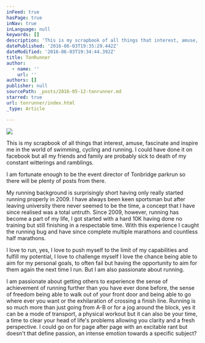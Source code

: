 ```yaml
---
inFeed: true
hasPage: true
inNav: true
inLanguage: null
keywords: []
description: 'This is my scrapbook of all things that interest, amuse, fascinate and inspire me in the world of swimming, cycling and running. I could have done it on facebook but all my friends and family are probably sick to death of my constant witterings and ramblings.'
datePublished: '2016-06-03T19:35:29.442Z'
dateModified: '2016-06-03T19:34:44.392Z'
title: TonRunner
author:
  - name: ''
    url: ''
authors: []
publisher: null
sourcePath: _posts/2016-05-12-tonrunner.md
starred: true
url: tonrunner/index.html
_type: Article

---
```

![](https://the-grid-user-content.s3-us-west-2.amazonaws.com/563eea29-1d34-4fb2-990c-e7e51154e88d.jpg)

This is my scrapbook of all things that interest, amuse, fascinate and inspire me in the world of swimming, cycling and running. I could have done it on facebook but all my friends and family are probably sick to death of my constant witterings and ramblings.

I am fortunate enough to be the event director of Tonbridge parkrun so there will be plenty of posts from there. 

My running background is surprisingly short having only really started running properly in 2009\. I have always been keen sportsman but after leaving university there never seemed to be the time, a concept that I have since realised was a total untruth. Since 2009, however, running has become a part of my life, I got started with a hard 10K having done no training but still finishing in a respectable time. With this experience I caught the running bug and have since complete multiple marathons and countless half marathons. 

I love to run, yes, I love to push myself to the limit of my capabilities and fulfill my potential, I love to challenge myself I love the chance being able to aim for my personal goals, to often fail but having the opportunity to aim for them again the next time I run. But I am also passionate about running.

I am passionate about getting others to experience the sense of achievement of running further than you have ever done before, the sense of freedom being able to walk out of your front door and being able to go where ever you want or the exhilaration of crossing a finish line. Running is so much more than just going from A-B or for a jog around the block, yes it can be a mode of transport, a physical workout but it can also be your time, a time to clear your head of life's problems allowing you clarity and a fresh perspective. I could go on for page after page with an excitable rant but doesn't that define passion, an intense emotion towards a specific subject?